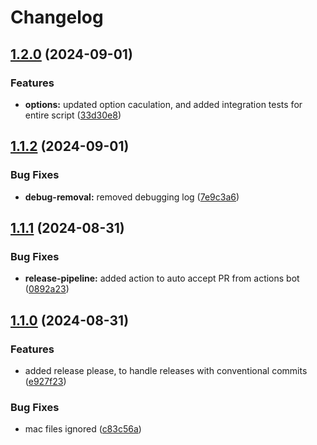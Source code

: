 # Changelog

## [1.2.0](https://github.com/jasonm4130/jm-log-file-parser/compare/v1.1.2...v1.2.0) (2024-09-01)


### Features

* **options:** updated option caculation, and added integration tests for entire script ([33d30e8](https://github.com/jasonm4130/jm-log-file-parser/commit/33d30e8e4c86b6fd46c3a05b32c26b7636f05d52))

## [1.1.2](https://github.com/jasonm4130/jm-log-file-parser/compare/v1.1.1...v1.1.2) (2024-09-01)


### Bug Fixes

* **debug-removal:** removed debugging log ([7e9c3a6](https://github.com/jasonm4130/jm-log-file-parser/commit/7e9c3a6e9d3ec767b562b7361c80566ec9000a56))

## [1.1.1](https://github.com/jasonm4130/jm-log-file-parser/compare/v1.1.0...v1.1.1) (2024-08-31)


### Bug Fixes

* **release-pipeline:** added action to auto accept PR from actions bot ([0892a23](https://github.com/jasonm4130/jm-log-file-parser/commit/0892a23e210521a05fe153760def8c2e72760965))

## [1.1.0](https://github.com/jasonm4130/jm-log-file-parser/compare/v1.0.2...v1.1.0) (2024-08-31)


### Features

* added release please, to handle releases with conventional commits ([e927f23](https://github.com/jasonm4130/jm-log-file-parser/commit/e927f23bdb19e82ddb41cf843b76960ebed2729c))


### Bug Fixes

* mac files ignored ([c83c56a](https://github.com/jasonm4130/jm-log-file-parser/commit/c83c56a06257a32bbd318546363ade19261f19c8))
